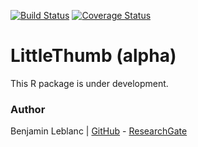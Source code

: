 [![Build Status](https://travis-ci.com/benja0x40/LittleThumb.svg?token=pShgRyyyZbvkbZAsmdMo&branch=master)](https://travis-ci.com/benja0x40/LittleThumb)
[![Coverage Status](https://codecov.io/gh/benja0x40/LittleThumb/branch/master/graph/badge.svg)](https://codecov.io/gh/benja0x40/LittleThumb)

LittleThumb (alpha)
================================================================================

This R package is under development.

### Author

Benjamin Leblanc |
[GitHub](https://github.com/benja0x40) -
[ResearchGate](https://www.researchgate.net/profile/Benjamin_Leblanc)
